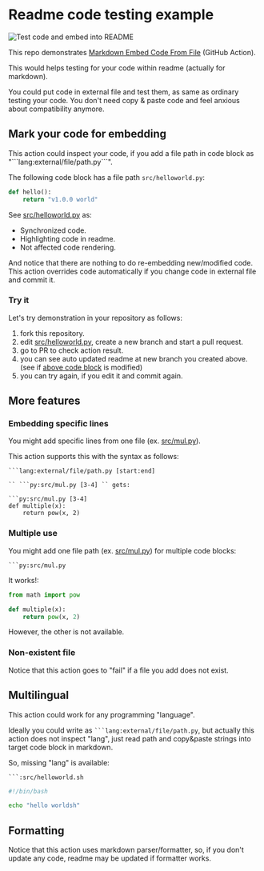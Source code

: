 # Readme code testing example

![Test code and embed into README](https://github.com/tokusumi/readme-code-testing/workflows/Test%20code%20and%20embed%20into%20README/badge.svg)

This repo demonstrates [Markdown Embed Code From File](https://github.com/marketplace/actions/markdown-embed-code-from-file) (GitHub Action).

This would helps testing for your code within readme (actually for markdown).

You could put code in external file and test them, as same as ordinary testing your code. You don't need copy & paste code and feel anxious about compatibility anymore.

## Mark your code for embedding

This action could inspect your code, if you add a file path in code block as "\`\`\`lang:external/file/path.py\`\`\`".

The following code block has a file path `src/helloworld.py`:

```python:src/helloworld.py
def hello():
    return "v1.0.0 world"

```

See [src/helloworld.py](./src/helloworld.py) as:

* Synchronized code.
* Highlighting code in readme.
* Not affected code rendering.

And notice that there are nothing to do re-embedding new/modified code. This action overrides code automatically if you change code in external file and commit it.

### Try it

Let's try demonstration in your repository as follows:

1. fork this repository.
1. edit [src/helloworld.py](./src/helloworld.py), create a new branch and start a pull request.
1. go to PR to check action result.
1. you can see auto updated readme at new branch you created above. (see if [above code block](#mark-your-code-for-embedding) is modified)
1. you can try again, if you edit it and commit again.

## More features
### Embedding specific lines

You might add specific lines from one file (ex. [src/mul.py](./src/mul.py)).

This action supports this with the syntax as follows:
```
```lang:external/file/path.py [start:end]

``` 
```
`` ```py:src/mul.py [3-4] `` gets:

```py:src/mul.py [3-4]
def multiple(x):
    return pow(x, 2)
```

### Multiple use

You might add one file path (ex. [src/mul.py](./src/mul.py)) for multiple code blocks:

`` ```py:src/mul.py ``

It works!:

```py:src/mul.py
from math import pow

def multiple(x):
    return pow(x, 2)
```

However, the other is not available.

### Non-existent file

Notice that this action goes to "fail" if a file you add does not exist.

## Multilingual

This action could work for any programming "language".

Ideally you could write as `` ```lang:external/file/path.py ``, but actually this action does not inspect "lang", just read path and copy&paste strings into target code block in markdown.

So, missing "lang" is available:

`` ```:src/helloworld.sh ``

```:src/helloworld.sh
#!/bin/bash

echo "hello worldsh"

```

## Formatting

Notice that this action uses markdown parser/formatter, so, if you don't update any code, readme may be updated if formatter works.
